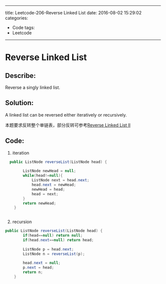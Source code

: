 
---
title: Leetcode-206-Reverse Linked List
date: 2016-08-02 15:29:02
categories: 
- Code
tags:
- Leetcode

---

# Reverse Linked List

## Describe: 
Reverse a singly linked list.

## Solution:
A linked list can be reversed either iteratively or recursively.

本题要求反转整个单链表，部分反转可参考[Reverse Linked List II](http://zyy1314.com/2016/08/02/leetcode92/)
## Code:
1. iteration
```java
  public ListNode reverseList(ListNode head) {
        
        ListNode newHead = null;
        while(head!=null){
            ListNode next = head.next;
            head.next = newHead;
            newHead = head;
            head = next;
        }
        return newHead;
    }
    
```


2. recursion
```java
public ListNode reverseList(ListNode head) {  
        if(head==null) return null;  
        if(head.next==null) return head;  
          
        ListNode p = head.next;  
        ListNode n = reverseList(p);  
          
        head.next = null;  
        p.next = head;  
        return n;  
    }  
    
```